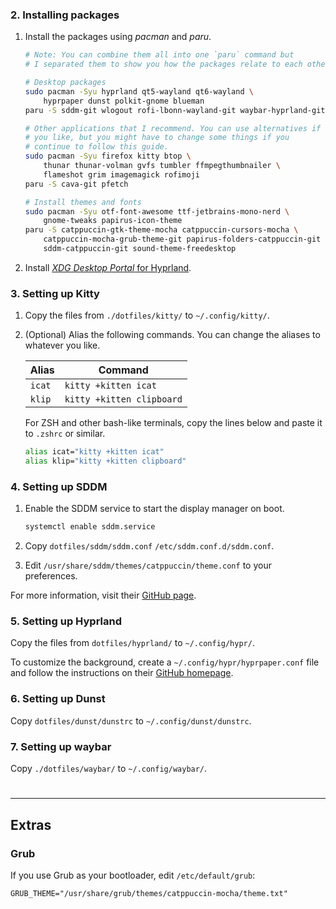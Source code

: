 ### 2. Installing packages

1. Install the packages using *pacman* and *paru*.

    ```bash
    # Note: You can combine them all into one `paru` command but
    # I separated them to show you how the packages relate to each other.

    # Desktop packages
    sudo pacman -Syu hyprland qt5-wayland qt6-wayland \
        hyprpaper dunst polkit-gnome blueman
    paru -S sddm-git wlogout rofi-lbonn-wayland-git waybar-hyprland-git

    # Other applications that I recommend. You can use alternatives if
    # you like, but you might have to change some things if you
    # continue to follow this guide.
    sudo pacman -Syu firefox kitty btop \
        thunar thunar-volman gvfs tumbler ffmpegthumbnailer \
        flameshot grim imagemagick rofimoji
    paru -S cava-git pfetch

    # Install themes and fonts
    sudo pacman -Syu otf-font-awesome ttf-jetbrains-mono-nerd \
        gnome-tweaks papirus-icon-theme
    paru -S catppuccin-gtk-theme-mocha catppuccin-cursors-mocha \
        catppuccin-mocha-grub-theme-git papirus-folders-catppuccin-git \
        sddm-catppuccin-git sound-theme-freedesktop
    ```

2. Install [*XDG Desktop Portal* for Hyprland](https://wiki.hyprland.org/Useful-Utilities/Hyprland-desktop-portal/).

### 3. Setting up Kitty

1. Copy the files from `./dotfiles/kitty/` to `~/.config/kitty/`.
2. (Optional) Alias the following commands. You can change the aliases to whatever you like.

    | Alias   | Command                   |
    | ------- | ------------------------- |
    | `icat`  | `kitty +kitten icat`      |
    | `klip`  | `kitty +kitten clipboard` |

    For ZSH and other bash-like terminals, copy the lines below and paste it to `.zshrc` or similar.

    ```bash
    alias icat="kitty +kitten icat"
    alias klip="kitty +kitten clipboard"
    ```

### 4. Setting up SDDM

1. Enable the SDDM service to start the display manager on boot.

    ```bash
    systemctl enable sddm.service
    ```

2. Copy `dotfiles/sddm/sddm.conf` `/etc/sddm.conf.d/sddm.conf`.
3. Edit `/usr/share/sddm/themes/catppuccin/theme.conf` to your preferences.

For more information, visit their [GitHub page](https://github.com/khaneliman/sddm-catppuccin).

### 5. Setting up Hyprland

Copy the files from `dotfiles/hyprland/` to `~/.config/hypr/`.

To customize the background, create a `~/.config/hypr/hyprpaper.conf` file and follow the instructions on their [GitHub homepage](https://github.com/hyprwm/hyprpaper).

### 6. Setting up Dunst

Copy `dotfiles/dunst/dunstrc` to `~/.config/dunst/dunstrc`.

### 7. Setting up waybar

Copy `./dotfiles/waybar/` to `~/.config/waybar/`.

#

-----

## Extras

### Grub

If you use Grub as your bootloader, edit `/etc/default/grub`:

```
GRUB_THEME="/usr/share/grub/themes/catppuccin-mocha/theme.txt"
```
